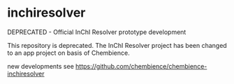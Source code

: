 # inchiresolver
DEPRECATED - Official InChI Resolver prototype development

This repository is deprecated. The InChI Resolver project has been changed to an app project on basis of Chembience.

new developments see https://github.com/chembience/chembience-inchiresolver
